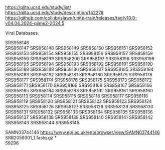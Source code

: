 https://qiita.ucsd.edu/study/list/  </br>
https://qiita.ucsd.edu/study/description/14227#</br>
https://github.com/colinbrislawn/unite-train/releases/tag/v10.0-v04.04.2024-qiime2-2024.5

Viral Databases.

SRS958146     
SRS958147
SRS958148
SRS958149
SRS958150
SRS958151
SRS958152
SRS958153
SRS958154
SRS958155
SRS958156
SRS958157
SRS958158
SRS958159
SRS958199
SRS958200
SRS958197
SRS958198
SRS958196
SRS958195
SRS958194
SRS958193
SRS958192
SRS958191
SRS958190
SRS958189
SRS958188
SRS958186
SRS958187
SRS958185
SRS958184
SRS958183
SRS958182
SRS958181
SRS958180
SRS958179
SRS958178
SRS958177
SRS958174
SRS958176
SRS958175
SRS958173
SRS958172
SRS958171
SRS958170
SRS958169
SRS958168
SRS958167
SRS958166
SRS958165
SRS958164
SRS958163
SRS958162
SRS958161
SRS958160
SRS958113
SRS958114
SRS958115
SRS958116
SRS958117
SRS958118
SRS958119
SRS958120
SRS958121
SRS958122
SRS958123
SRS958124
SRS958125
SRS958126
SRS958127
SRS958128
SRS958129
SRS958130
SRS958131
SRS958132
SRS958133
SRS958134
SRS958135
SRS958136
SRS958137
SRS958138
SRS958139
SRS958140
SRS958141
SRS958142
SRS958143
SRS958144
SRS958145


SAMN03744146    https://www.ebi.ac.uk/ena/browser/view/SAMN03744146   SRR2059301_1.fastq.gz  * </br>
59296 </br>

